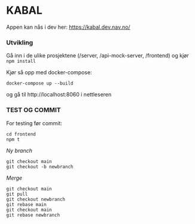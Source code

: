 # KABAL

Appen kan nås i dev her:
https://kabal.dev.nav.no/

### Utvikling

Gå inn i de ulike prosjektene (/server, /api-mock-server, /frontend) og kjør `npm install`

Kjør så opp med docker-compose:

`docker-compose up --build`

og gå til http://localhost:8060 i nettleseren

### TEST OG COMMIT

For testing før commit:

```
cd frontend
npm t
```

_Ny branch_

```
git checkout main
git checkout -b newbranch
```

_Merge_

```
git checkout main
git pull
git checkout newbranch
git rebase main
git checkout main
git rebase newbranch
```
